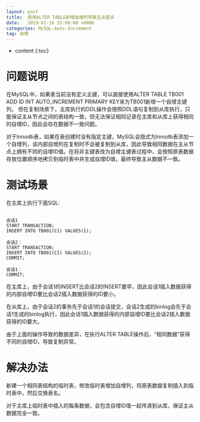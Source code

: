 ```yaml
---
layout: post
title:  使用ALTER TABLE新增自增列导致主从差异
date:   2019-01-16 15:00:00 +0800
categories: MySQL-Auto-Increment
tag: 自增
---
```


* content
{:toc}


问题说明
====================================
在MySQL中，如果表当前没有定义主键，可以直接使用ALTER TABLE TB001 ADD ID INT AUTO_INCREMENT PRIMARY KEY来为TB001新增一个自增主键列， 但在复制场景下，主库执行的DDL操作会按照DDL语句复制到从库执行，只能保证主从节点之间的表结构一致，但无法保证相同记录在主库和从库上获得相同的自增ID，因此会存在数据不一致问题。

对于Innodb表，如果在表创建时没有指定主键，MySQL会隐式为Innodb表添加一个自增列，该内部自增列在复制时不会被复制到从库，因此导致相同数据在主从节点上拥有不同的自增ID值。在将非主键表改为自增主键表过程中，会按照原表数据存放位置顺序地拷贝到临时表中并生成自增ID值，最终导致主从数据不一致。


测试场景
====================================
在主库上执行下面SQL:
```

会话1
START TRANSACTION;
INSERT INTO TB001(C1) VALUES(1);

会话2：
START TRANSACTION;
INSERT INTO TB001(C1) VALUES(2);
COMMIT;

会话1：
COMMIT;

```

在主库上，由于会话1的INSERT比会话2的INSERT要早，因此会话1插入数据获得的内部自增ID要比会话2插入数据获得的ID要小。

在从库上，由于会话2的事务先于会话1的会话提交，会话2生成的binlog会先于会话1生成的binlog执行，因此会话1插入数据获得的内部自增ID要比会话2插入数据获得的ID要大。

由于上面的操作导致的数据差异，在执行ALTER TABLE操作后，“相同数据”获得不同的自增ID，导致复制异常。


解决办法
====================================
新建一个相同表结构的临时表，修改临时表增加自增列，将原表数据复制插入到临时表中，然后交换表名。

对于主库上临时表中插入的每条数据，会包含自增ID值一起传递到从库，保证主从数据完全一致。

